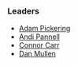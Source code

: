 ### Leaders

* [Adam Pickering](mailto:adam.pickering@owasp.org)
* [Andi Pannell](mailto:andrew.pannell@owasp.org)
* [Connor Carr](mailto:connor.carr@owasp.org)
* [Dan Mullen](mailto:dan.mullen@owasp.org)


